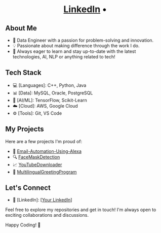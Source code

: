 <h1 align="center" style="color: black;>Hello, I'm Tulsi Thakur 👋</h1>

<p align="center">
  <a href="[https://www.linkedin.com/in/tulsi-thakur/]">LinkedIn</a> •
</p>

## About Me

- 🚀 Data Engineer with a passion for problem-solving and innovation.
- 💡 Passionate about making difference through the work I do.
- 🌱 Always eager to learn and stay up-to-date with the latest technologies, AI, NLP or anything related to tech!

## Tech Stack

- 💻 [Languages]: C++, Python, Java
- 📊 [Data]: MySQL, Oracle, PostgreSQL
- 🤖 [AI/ML]: TensorFlow, Scikit-Learn
- ☁️ [Cloud]: AWS, Google Cloud
- ⚙️ [Tools]: Git, VS Code

## My Projects

Here are a few projects I'm proud of:

- 🚀 [Email-Automation-Using-Alexa](https://github.com/ThakurTulsi/Email-Automation-Using-Alexa)
- 🔍 [FaceMaskDetection](https://github.com/ThakurTulsi/FaceMaskDetection)
- 📈 [YouTubeDownloader](https://github.com/ThakurTulsi/YouTubeDownloader)
- 💬 [MultilingualGreetingProgram](https://github.com/ThakurTulsi/MultilingualGreetingProgram)

## Let's Connect
- 💼 [LinkedIn]: [[Your LinkedIn](https://www.linkedin.com/in/tulsi-thakur/)]

Feel free to explore my repositories and get in touch! I'm always open to exciting collaborations and discussions.

Happy Coding! 🚀
